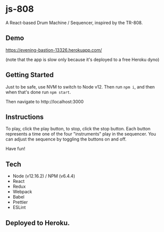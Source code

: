 # js-808

A React-based Drum Machine / Sequencer, inspired by the TR-808.

## Demo

https://evening-bastion-13326.herokuapp.com/

(note that the app is slow only because it's deployed to a free Heroku dyno)

## Getting Started

Just to be safe, use NVM to switch to Node v12. Then run `npm i`, and then when that's done run `npm start`.

Then navigate to http://localhost:3000

## Instructions

To play, click the play button, to stop, click the stop button.
Each button represents a time one of the four "instruments" play in the sequencer. You can adjust the sequence by toggling the buttons on and off.

Have fun!

## Tech

- Node (v12.16.2) / NPM (v6.4.4)
- React
- Redux
- Webpack
- Babel
- Prettier
- ESLint

## Deployed to Heroku.
